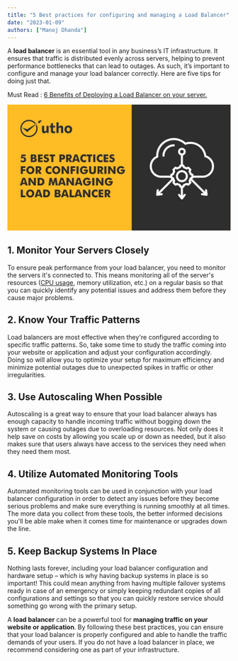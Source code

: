 ```yaml
---
title: "5 Best practices for configuring and managing a Load Balancer"
date: "2023-01-09"
authors: ["Manoj Dhanda"]
---
```


A **load balancer** is an essential tool in any business’s IT infrastructure. It ensures that traffic is distributed evenly across servers, helping to prevent performance bottlenecks that can lead to outages. As such, it’s important to configure and manage your load balancer correctly. Here are five tips for doing just that. 

Must Read : [6 Benefits of Deploying a Load Balancer on your server.](https://utho.com/docs/tutorial/6-benefits-of-deploying-a-load-balancer-on-your-server/)

![5 Best practices for configuring and managing a Load Balancer](images/5-Best-practices-for-configuring-and-managing-a-Load-Balancer.jpg)

## 1\. Monitor Your Servers Closely

To ensure peak performance from your load balancer, you need to monitor the servers it's connected to. This means monitoring all of the server's resources ([CPU usage](https://www.techopedia.com/definition/28291/cpu-utilization), memory utilization, etc.) on a regular basis so that you can quickly identify any potential issues and address them before they cause major problems. 

## 2\. Know Your Traffic Patterns

Load balancers are most effective when they're configured according to specific traffic patterns. So, take some time to study the traffic coming into your website or application and adjust your configuration accordingly. Doing so will allow you to optimize your setup for maximum efficiency and minimize potential outages due to unexpected spikes in traffic or other irregularities. 

## 3\. Use Autoscaling When Possible

Autoscaling is a great way to ensure that your load balancer always has enough capacity to handle incoming traffic without bogging down the system or causing outages due to overloading resources. Not only does it help save on costs by allowing you scale up or down as needed, but it also makes sure that users always have access to the services they need when they need them most. 

## 4\. Utilize Automated Monitoring Tools

Automated monitoring tools can be used in conjunction with your load balancer configuration in order to detect any issues before they become serious problems and make sure everything is running smoothly at all times. The more data you collect from these tools, the better informed decisions you'll be able make when it comes time for maintenance or upgrades down the line. 

## 5\. Keep Backup Systems In Place

Nothing lasts forever, including your load balancer configuration and hardware setup – which is why having backup systems in place is so important! This could mean anything from having multiple failover systems ready in case of an emergency or simply keeping redundant copies of all configurations and settings so that you can quickly restore service should something go wrong with the primary setup. 

A **load balancer** can be a powerful tool for **managing traffic on your website or application**. By following these best practices, you can ensure that your load balancer is properly configured and able to handle the traffic demands of your users. If you do not have a load balancer in place, we recommend considering one as part of your infrastructure.
